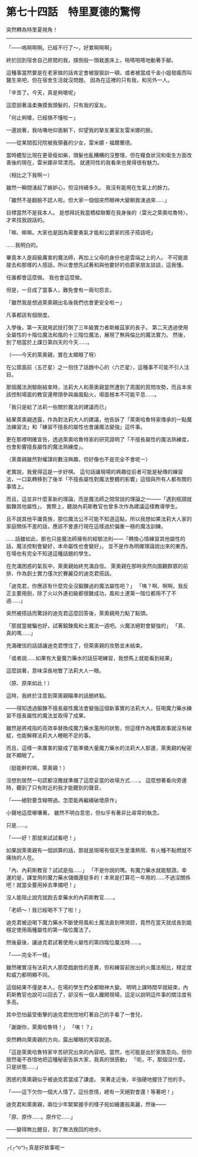 # 第七十四話　特里夏德的驚愕

突然轉為特里夏視角！

---

「――嗚啊啊啊。已經不行了～，好累啊啊啊」

終於回到宿舍自己房間的我，撲倒般一頭栽進床上，啪嗒啪嗒地動著手腳。

這種事當然要是在老家做的話肯定會被狠狠訓一頓，或者被當成千金小姐發瘋而叫醫生來吧，但在宿舍生活就沒問題。
因為在這裡的只有我，和另外一人。

「辛苦了。今天，真是夠嗆呢」

這麼說著溫柔撫摸我頭髮的，只有我的室友。

「何止夠嗆，已經搞不懂啦ー」

一邊說著，我咕嚕地仰面躺下，仰望我的摯友兼室友雷米娜的臉。

――從某間孤兒院被我領養的少女，雷米娜・福爾蘭德。

當時體型比現在更骨瘦如柴，頭髮也亂糟糟的沒整理，但在糧食狀況和衛生方面改善後的現在，雷米娜非常漂亮。
就連同性的我看來也覺得很有魅力。

（相比之下我啊ー）

雖然一瞬間湧起了嫉妒心，但沒持續多久。
我沒有能用在生氣上的餘力。

「雖然不是翻臉不認人啦。但大家一個個突然眼神大變朝我湧過來……」

目標當然不是我本人。
是想拜託我當橋樑聯繫在我身後的〈雷光之萊奧哈魯特〉，才來找我說話的。

「嘛、嘛嘛。大家也是因為需要勇氣才能和公爵家的孩子搭話吧」

……我明白的。

畢竟本人是超級厲害的魔法師，再加上父母的身份也是雲端之上的人。
不可能直接去和那樣的人搭話，所以會想先試著和與他要好的伯爵家朋友談談，這我懂。

任誰都會這麼做。
我也會這麼做。

但是，一旦成了當事人，難免會有一兩句怨言。

「雖然我是想過萊奧親出名後我們也會更安全啦ー」

凡事都該有個限度。

入學後，第一天就用武技打倒了三年級實力者斯維茲家的長子。
第二天透過使用全屬性的十階位魔法和風的十三階位魔法，展現了無與倫比的魔法實力。
然後，到了相當於上課日第四天的今天……。

（――今天的萊奧親，實在太顯眼了呀）

在公眾面前〈五芒星〉之一抱住了話題中心的〈六芒星〉，這種事不可能不引人注目。

那個魔法測驗剛結束時，法莉大人和萊奧親當然遭到了周圍的質問攻勢，而且本來該控制場面的教官還帶頭參與煽風點火，場面根本不可能平息……。

「我只是給了法莉一些關於魔法的建議而已」

結果萊奧親透露，作為對法莉大人的建議，他告訴了「萊奧哈魯特家傳承的一點魔法練習法」和「練習不擅長的屬性也會讓魔法變強」這件事。

更在那裡明確宣告，透過萊奧哈魯特家的研究證明了「不擅長屬性的魔法熟練度，也會影響擅長屬性的魔法熟練度」。

（萊奧親雖然對權謀術數沒興趣，但好像也不是完全不會呢ー）

老實說，我覺得這是一步好棋。
這句話讓現場的興趣從前者可能是秘傳的練習法，一口氣轉移到了後半「不擅長屬性對魔法整體的影響」這個與所有人都有關的事情上。

而且，這並非什麼革新的理論，而是魔法師之間常說的理論之一——「遇到瓶頸就鍛鍊其他屬性」。
實際上，聽說內莉斯教官也曾多次作為建議這樣教導學生。

且不說其他平庸貴族，那位魔法公不可能不知道這點，所以我想如果法莉大人家的家庭關係不差的話，應該不會進行現在這樣過於偏重一極的魔法訓練。

……話雖如此，那也只是魔法師擁有的經驗法則——「轉換心情練習其他屬性的話，魔法控制會變好，本命屬性也會變好」。
並不是作為明確理論說出來的東西，在場也有完全不知道這種話題的學生。

在充滿困惑的氣氛中，萊奧親始終充滿自信。
萊奧親在那時突然向圍觀群眾的前排、作為劍士實力僅次於賽麗亞的迪克君搭話。

「迪克君，你應該有什麼完全沒鍛鍊過的魔法屬性吧？」
「咦？啊、啊啊。我反正主要用劍，除了火以外連初級都很難成功，風和土連第一階位都用不了不過……」

突然被搭話而驚訝的迪克君這麼回答後，萊奧親用力點了點頭。

「那就當被騙也好，試著鍛鍊風和土魔法一週吧。火魔法絕對會變強的」
「真、真的嗎……」

充滿確信的話語讓迪克君愣住了，但萊奧親的攻勢並未結束。

「或者說……如果有大量魔力藥水的話狂喝練習，我想馬上就能看到結果」

這麼說著，意味深長地瞥了法莉大人一眼。

（原、原來如此！）

這時，我終於注意到萊奧親瞄準的話題終點。

――得知透過鍛鍊不擅長屬性魔法會變強這個新事實的法莉大人，狂喝魔力藥水練習不擅長屬性的魔法並取得了成果。

雖然是將戒指的高效率替換成魔力藥水濫用的狀態，但這樣作為掩蓋故事就沒有破綻，也能解釋法莉大人睡眠不足的事。

而且，這樣一來厲害的變成了能準備大量魔力藥水的法莉大人那邊，萊奧親的秘密就不顯眼了。

（挺能幹的嘛，萊奧親！）

沒想到居然一句謊都沒撒就準備了這麼妥當的收場方式……。
這麼想著看向旁邊時，聽到了只有附近的我才能聽到的聲音，

「――絕對要含糊帶過。怎麼能再繼續破壞原作」

小聲地這麼嘟囔著。
雖然不明白意思，但似乎有著非比尋常的執念。

只是……。

「――好！那就來試試看吧！」

如果說萊奧親有一個誤算的話，那就是現場有個天生愛湊熱鬧、有火種不點燃就不痛快的人在。

「內、內莉斯教官？試試是指……」
「不是你說的嗎。有魔力藥水就能驗證。幸運的是，課堂用的魔力藥水儲備還挺多的！本來是打算花一年用的……不過沒關係吧！就當全要用掉去準備吧！」

沒人能阻止說完就跑去拿藥水的內莉斯教官……。

「老師～！我已經喝不下了啦！」

迪克君被迫喝下魔力藥水不斷使用風和土魔法直到帶哭腔，竟然在當天就成長到能穩定使用兩種屬性的第一階位魔法了。

然後最後，讓迪克君試著使用火屬性的第四階位魔法時……。

「――完全不一樣」

雖然確實沒有法莉大人那麼戲劇性的差異，但和練習前放出的火魔法相比，穩定度和威力都明顯不同。

這個結果不僅是本人，在場的學生們全都眼神大變。
明明上課時間早就結束，內莉斯教官也說可以回去了，卻沒有一個人離開現場，這足以說明這件事的關注度有多高。

其中恐怕最受衝擊的迪克君恍惚地盯著自己的手看了一會兒，

「謝謝你，萊奧哈魯特！」
「咦！？」

突然轉向萊奧親的方向，露出耀眼的笑容說道。

「這是萊奧哈魯特家辛苦研究出來的內容吧。當然，也可能是出於家族意向。但你居然毫不吝惜地把這種秘密告訴大家，我真的很感動」
「呃，不，那個沒什麼，只是狀態……」

困惑的萊奧親似乎被迪克君當成了謙虛。
笑著走近後，半強硬地握住了他的手。

「――這下欠你一個大人情了。這份恩情，總有一天絕對會還！等著吧！」

迪克君和萊奧親，兩位少年緊緊握手的樣子宛如繪畫般美麗，然後――

「原、原作……。原作它……」

――變得無比醒目，到了無法挽回的地步。

---

┌(┌^o^)┐真是好故事呢ー